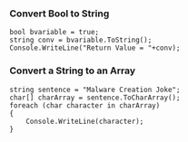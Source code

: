 ### Convert Bool to String
```
bool bvariable = true;
string conv = bvariable.ToString();
Console.WriteLine("Return Value = "+conv);
```

### Convert a String to an Array
```
string sentence = "Malware Creation Joke";  
char[] charArray = sentence.ToCharArray();  
foreach (char character in charArray)  
{  
    Console.WriteLine(character);  
}   
```

### 
